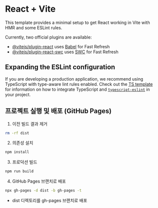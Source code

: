 # React + Vite

This template provides a minimal setup to get React working in Vite with HMR and some ESLint rules.

Currently, two official plugins are available:

- [@vitejs/plugin-react](https://github.com/vitejs/vite-plugin-react/blob/main/packages/plugin-react) uses [Babel](https://babeljs.io/) for Fast Refresh
- [@vitejs/plugin-react-swc](https://github.com/vitejs/vite-plugin-react/blob/main/packages/plugin-react-swc) uses [SWC](https://swc.rs/) for Fast Refresh

## Expanding the ESLint configuration

If you are developing a production application, we recommend using TypeScript with type-aware lint rules enabled. Check out the [TS template](https://github.com/vitejs/vite/tree/main/packages/create-vite/template-react-ts) for information on how to integrate TypeScript and [`typescript-eslint`](https://typescript-eslint.io) in your project.

## 프로젝트 실행 및 배포 (GitHub Pages)
1. 이전 빌드 결과 제거
```bash
rm -rf dist
```
2. 의존성 설치
```bash
npm install
```
3. 프로덕션 빌드
```bash
npm run build
```
4. GitHub Pages 브랜치로 배포
```bash
npx gh-pages -d dist -b gh-pages -t
```
- dist 디렉토리를 gh-pages 브랜치로 배포